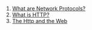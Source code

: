 1. [What are Network Protocols?](https://www.youtube.com/watch?v=znIjk-7ZuqI)
2. [What is HTTP?](https://www.youtube.com/watch?v=znIjk-7ZuqI)
3. [The Http and the Web](https://www.youtube.com/watch?v=wW2A5SZ3GkI)
